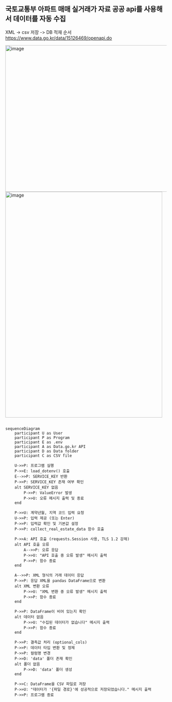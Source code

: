 ## 국토교통부 아파트 매매 실거래가 자료 공공 api를 사용해서 데이터를 자동 수집
XML -> csv 저장 -> DB 적재 순서
https://www.data.go.kr/data/15126469/openapi.do

<img width="684" height="457" alt="image" src="https://github.com/user-attachments/assets/d26ad642-c2b0-4366-9d38-048e91b9d030" />
<img width="490" height="704" alt="image" src="https://github.com/user-attachments/assets/1cf5651b-076f-46de-a3d7-66ad73a16fb9" />

```mermaid

sequenceDiagram
    participant U as User
    participant P as Program
    participant E as .env
    participant A as Data.go.kr API
    participant D as Data folder
    participant C as CSV file

    U->>P: 프로그램 실행
    P->>E: load_dotenv() 호출
    E-->>P: SERVICE_KEY 반환
    P->>P: SERVICE_KEY 존재 여부 확인
    alt SERVICE_KEY 없음
        P->>P: ValueError 발생
        P->>U: 오류 메시지 출력 및 종료
    end
    
    P->>U: 계약년월, 지역 코드 입력 요청
    U->>P: 입력 제공 (또는 Enter)
    P->>P: 입력값 확인 및 기본값 설정
    P->>P: collect_real_estate_data 함수 호출
    
    P->>A: API 호출 (requests.Session 사용, TLS 1.2 강제)
    alt API 호출 오류
        A-->>P: 오류 응답
        P->>U: "API 호출 중 오류 발생" 메시지 출력
        P->>P: 함수 종료
    end
    
    A-->>P: XML 형식의 거래 데이터 응답
    P->>P: 응답 XML을 pandas DataFrame으로 변환
    alt XML 변환 오류
        P->>U: "XML 변환 중 오류 발생" 메시지 출력
        P->>P: 함수 종료
    end
    
    P->>P: DataFrame이 비어 있는지 확인
    alt 데이터 없음
        P->>U: "수집된 데이터가 없습니다" 메시지 출력
        P->>P: 함수 종료
    end
    
    P->>P: 결측값 처리 (optional_cols)
    P->>P: 데이터 타입 변환 및 정제
    P->>P: 컬럼명 변경
    P->>D: 'data' 폴더 존재 확인
    alt 폴더 없음
        P->>D: 'data' 폴더 생성
    end
    
    P->>C: DataFrame을 CSV 파일로 저장
    P->>U: "데이터가 '{파일 경로}'에 성공적으로 저장되었습니다." 메시지 출력
    P->>P: 프로그램 종료

```
